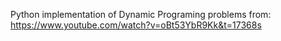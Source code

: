 Python implementation of Dynamic Programing problems from:
https://www.youtube.com/watch?v=oBt53YbR9Kk&t=17368s
